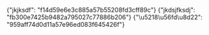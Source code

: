 {"jkjksdf": "f14d59e6e3c885a57b55208fd3cff89c"}
{"jkdsjfksdj": "fb300e7425b9482a795027c77886b206"}
{"\u5218\u56fd\u8d22": "959aff74d0d11a57e96ed083f645426f"}
